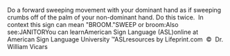 Do a forward sweeping movement with your dominant hand as if 
			sweeping crumbs off of the palm of your non-dominant hand. Do this 
			twice.  In context this sign can mean "BROOM."SWEEP or broom:Also see:JANITORYou can learnAmerican Sign Language (ASL)online at American Sign Language University ™ASLresources by Lifeprint.com  ©  Dr. William Vicars